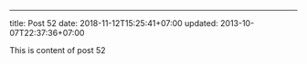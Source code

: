 ---
title: Post 52
date: 2018-11-12T15:25:41+07:00
updated: 2013-10-07T22:37:36+07:00

This is content of post 52
